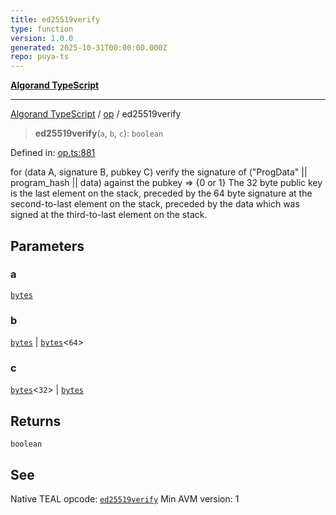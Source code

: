 ```yaml
---
title: ed25519verify
type: function
version: 1.0.0
generated: 2025-10-31T00:00:00.000Z
repo: puya-ts
---
```


[**Algorand TypeScript**](/reference/algorand-typescript/api/readme/)

---

[Algorand TypeScript](docs/_md/modules) / [op](docs/_md/op/README) / ed25519verify

> **ed25519verify**(`a`, `b`, `c`): `boolean`

Defined in: [op.ts:881](https://github.com/algorandfoundation/puya-ts/blob/main/packages/algo-ts/src/op.ts#L881)

for (data A, signature B, pubkey C) verify the signature of ("ProgData" || program_hash || data) against the pubkey => {0 or 1}
The 32 byte public key is the last element on the stack, preceded by the 64 byte signature at the second-to-last element on the stack, preceded by the data which was signed at the third-to-last element on the stack.

## Parameters

### a

[`bytes`](/reference/algorand-typescript/api/index/type-aliases/bytes/)

### b

[`bytes`](/reference/algorand-typescript/api/index/type-aliases/bytes/) | [`bytes`](/reference/algorand-typescript/api/index/type-aliases/bytes/)\<`64`\>

### c

[`bytes`](/reference/algorand-typescript/api/index/type-aliases/bytes/)\<`32`\> | [`bytes`](/reference/algorand-typescript/api/index/type-aliases/bytes/)

## Returns

`boolean`

## See

Native TEAL opcode: [`ed25519verify`](https://dev.algorand.co/reference/algorand-teal/opcodes#ed25519verify)
Min AVM version: 1
